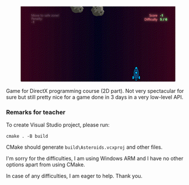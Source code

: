 <p align="center">
  <img src="gifgif.gif"/>
</p>

Game for DirectX programming course (2D part). Not very spectacular for sure
but still pretty nice for a game done in 3 days in a very low-level API.

### Remarks for teacher

To create Visual Studio project, please run:

```
cmake . -B build
```

CMake should generate `build\Asteroids.vcxproj` and other files.

I'm sorry for the difficulties, I am using Windows ARM and I have no other
options apart from using CMake.

In case of any difficulties, I am eager to help. Thank you.

